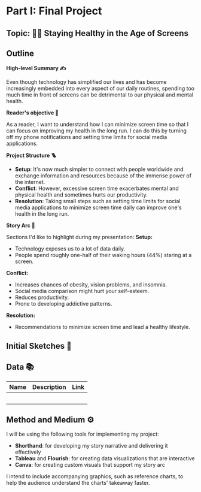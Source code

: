 # Part I: Final Project

## Topic: 🏃‍♀️ Staying Healthy in the Age of Screens 
## Outline 

**High-level Summary ✍️**

Even though technology has simplified our lives and has become increasingly embedded into every aspect of our daily routines, spending too much time in front of screens can be detrimental to our physical and mental health.

**Reader's objective 📖**

As a reader, I want to understand how I can minimize screen time so that I can focus on improving my health in the long run.
I can do this by turning off my phone notifications and setting time limits for social media applications. 

**Project Structure 🪜**
- **Setup**: It's now much simpler to connect with people worldwide and exchange information and resources because of the immense power of the internet.
- **Conflict**: However, excessive screen time exacerbates mental and physical health and sometimes hurts our productivity.
- **Resolution**: Taking small steps such as setting time limits for social media applications to minimize screen time daily can improve one's health in the long run.

**Story Arc 📜** 

Sections I'd like to highlight during my presentation:
**Setup:**
- Technology exposes us to a lot of data daily. 
- People spend roughly one-half of their waking hours (44%) staring at a screen.

**Conflict:**
- Increases chances of obesity, vision problems, and insomnia.
- Social media comparison might hurt your self-esteem.
- Reduces productivity.
- Prone to developing addictive patterns.

**Resolution:**
- Recommendations to minimize screen time and lead a healthy lifestyle.

## Initial Sketches 🎨 

## Data 📚 
| Name | Description | Link |
|:-----|:------------|:-----|
|  |  | []()|
|  |  | []()|
|  |  | []()|
|  |  | []()|
|  |  | []()|

## Method and Medium ⚙️ 
I will be using the following tools for implementing my project:
- **Shorthand**: for developing my story narrative and delivering it effectively
- **Tableau** and **Flourish**: for creating data visualizations that are interactive
- **Canva**: for creating custom visuals that support my story arc

I intend to include accompanying graphics, such as reference charts, to help the audience understand the charts' takeaway faster.
